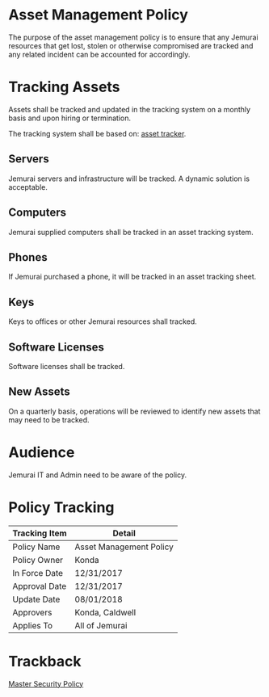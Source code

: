 # Asset Management Policy

The purpose of the asset management policy is to ensure that any Jemurai resources that get lost, stolen or otherwise compromised are tracked and any related incident can be accounted for accordingly.

# Tracking Assets

Assets shall be tracked and updated in the tracking system on a monthly basis and upon hiring or termination.

The tracking system shall be based on: [asset tracker](../materials/asset_tracker.csv).

## Servers
Jemurai servers and infrastructure will be tracked. A dynamic solution is acceptable.

## Computers
Jemurai supplied computers shall be tracked in an asset tracking system.

## Phones
If Jemurai purchased a phone, it will be tracked in an asset tracking sheet.

## Keys
Keys to offices or other Jemurai resources shall tracked.

## Software Licenses
Software licenses shall be tracked.

## New Assets
On a quarterly basis, operations will be reviewed to identify new assets that may need to be tracked.

# Audience

Jemurai IT and Admin need to be aware of the policy.

# Policy Tracking

| Tracking Item   | Detail |
|-----------------|--------|
| Policy Name     | Asset Management Policy |
| Policy Owner    | Konda |
| In Force Date   | 12/31/2017 |
| Approval Date   | 12/31/2017 |
| Update Date     | 08/01/2018 |
| Approvers       | Konda, Caldwell |
| Applies To      | All of Jemurai |

# Trackback
[Master Security Policy](../Master_Security_Policy.md)